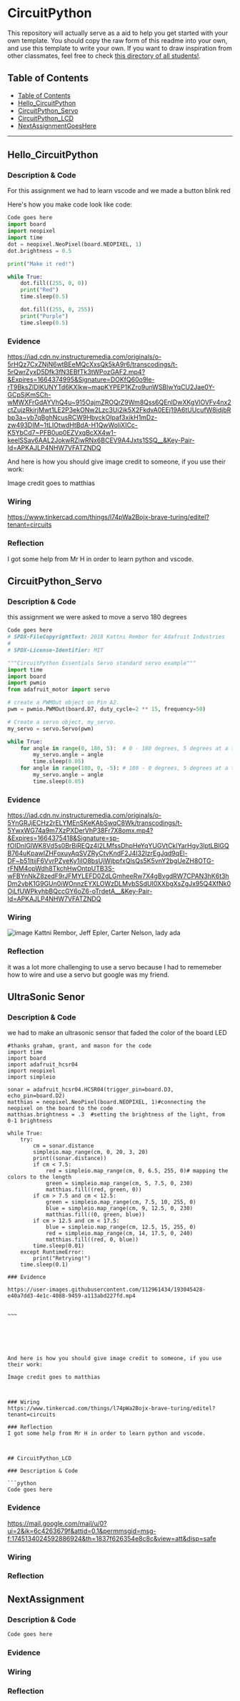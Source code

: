 # CircuitPython
This repository will actually serve as a aid to help you get started with your own template.  You should copy the raw form of this readme into your own, and use this template to write your own.  If you want to draw inspiration from other classmates, feel free to check [this directory of all students!](https://github.com/chssigma/Class_Accounts).
## Table of Contents
* [Table of Contents](#TableOfContents)
* [Hello_CircuitPython](#Hello_CircuitPython)
* [CircuitPython_Servo](#CircuitPython_Servo)
* [CircuitPython_LCD](#CircuitPython_LCD)
* [NextAssignmentGoesHere](#NextAssignment)
---

## Hello_CircuitPython

### Description & Code
For this assignment we had to learn vscode and we made a button blink red

Here's how you make code look like code:

```python
Code goes here
import board
import neopixel
import time
dot = neopixel.NeoPixel(board.NEOPIXEL, 1)
dot.brightness = 0.5 

print("Make it red!")

while True:
    dot.fill((255, 0, 0))
    print("Red")
    time.sleep(0.5)

    dot.fill((255, 0, 255))
    print("Purple")
    time.sleep(0.5)
```


### Evidence

https://iad.cdn.nv.instructuremedia.com/originals/o-5rHQz7CxZNjN6wtBEeMQcXxsQk5kA9r6/transcodings/t-5rQwrZyxD5Dfk3fN3EBfTk3tWPozGAF2.mp4?&Expires=1664374995&Signature=DOKfQ60o9le-rT9BksZlDIKUNYTd6KXlkw~mapKYPEP1KZro9unWSBlwYqCU2Jae0Y-GCpSjKmSCh-wMWXFrGdAYVhQ4u~915OajmZROQrZ9Wm8Qss6QEnIDwXKgVlOVFv4nx2ctZujzRkirjMwt1LE2P3ekONw2Lzc3Ui2ik5X2FkdvA0EEj19A6tUUcufW8idjbRbp3a~yb7qBghNcusRCW9HbyckOIpaf3xikH1mDz-zw493DIM~1tLIOtwdHtBdA-H1QwWoliXICc-K5YbCd7~PFB0up0EZVxqBcXX4w1-keelSSav6AAL2JokwRZiwRNx6BCEV9A4Jxts1SSQ__&Key-Pair-Id=APKAJLP4NHW7VFATZNDQ



And here is how you should give image credit to someone, if you use their work:

Image credit goes to matthias



### Wiring
https://www.tinkercad.com/things/l74pWa2Bojx-brave-turing/editel?tenant=circuits

### Reflection
I got some help from Mr H in order to learn python and vscode.




## CircuitPython_Servo

### Description & Code
this assignment we were asked to move a servo 180 degrees
```python
Code goes here
# SPDX-FileCopyrightText: 2018 Kattni Rembor for Adafruit Industries
#
# SPDX-License-Identifier: MIT

"""CircuitPython Essentials Servo standard servo example"""
import time
import board
import pwmio
from adafruit_motor import servo

# create a PWMOut object on Pin A2.
pwm = pwmio.PWMOut(board.D7, duty_cycle=2 ** 15, frequency=50)

# Create a servo object, my_servo.
my_servo = servo.Servo(pwm)

while True:
    for angle in range(0, 180, 5):  # 0 - 180 degrees, 5 degrees at a time.
        my_servo.angle = angle
        time.sleep(0.05)
    for angle in range(180, 0, -5): # 180 - 0 degrees, 5 degrees at a time.
        my_servo.angle = angle
        time.sleep(0.05)

```

### Evidence

https://iad.cdn.nv.instructuremedia.com/originals/o-5YnGRJjECHz2rELYMEnSKeKAbSwqC8Wk/transcodings/t-5YwxWG74a9m7XzPXDerVhP38Fr7X8omx.mp4?&Expires=1664375418&Signature=sp-fOIDnlGlWK8Vd5s0BrBiREQz4I2LMfssDhpHeYqYUGVtCklYarHgy3lptLBlGQB764uKpawIZHFoxuyAqSVZRyCtvKndF2J4I32IzrEgJqd9qEl-DF~b51ltiiF6VvrPZyeKy1iIO8bsUjWjbpfxQlsQs5K5vnY2bgUeZH8OTG-rFNM4opWdh8TkchHwOntpUTB3S-wFBYnNkZ8zedF9rJFMYLEFD0ZdLGmheeRw7X4gBvgdRW7CPAN3hK6t3hDm2vbK1G9GUn0iWOnnzEYXLOWzDLMvbSSdUI0XXbgXsZgJx95Q4XfNk0OiLfUWPkyhbBQccGY6oZ6-oTrdetA__&Key-Pair-Id=APKAJLP4NHW7VFATZNDQ

### Wiring
![image](https://user-images.githubusercontent.com/112961434/192555694-4ad0eed2-1c11-4fa1-b789-35e882e869b6.png)
Kattni Rembor, Jeff Epler, Carter Nelson, lady ada
### Reflection
it was a lot more challenging to use a servo because I had to rememeber how to wire and use a servo but google was my friend.


## UltraSonic Senor

### Description & Code
we had to make an ultrasonic sensor that faded the color of the board LED
```
#thanks graham, grant, and mason for the code
import time
import board
import adafruit_hcsr04
import neopixel
import simpleio

sonar = adafruit_hcsr04.HCSR04(trigger_pin=board.D3, echo_pin=board.D2)
matthias = neopixel.NeoPixel(board.NEOPIXEL, 1)#connecting the neopixel on the board to the code
matthias.brightness = .3  #setting the brightness of the light, from 0-1 brightness

while True:
    try:
        cm = sonar.distance
        simpleio.map_range(cm, 0, 20, 3, 20)
        print((sonar.distance))
        if cm < 7.5:
            red = simpleio.map_range(cm, 0, 6.5, 255, 0)# mapping the colors to the length
            green = simpleio.map_range(cm, 5, 7.5, 0, 230)
            matthias.fill((red, green, 0))
        if cm > 7.5 and cm < 12.5:
            green = simpleio.map_range(cm, 7.5, 10, 255, 0)
            blue = simpleio.map_range(cm, 9, 12.5, 0, 230)
            matthias.fill((0, green, blue))
        if cm > 12.5 and cm < 17.5:
            blue = simpleio.map_range(cm, 12.5, 15, 255, 0)
            red = simpleio.map_range(cm, 14, 17.5, 0, 240)
            matthias.fill((red, 0, blue))
        time.sleep(0.01)
    except RuntimeError:
        print("Retrying!")
    time.sleep(0.1)

### Evidence

https://user-images.githubusercontent.com/112961434/193045428-e40a7dd3-4e1c-4088-9459-a113abd227fd.mp4


~~~






And here is how you should give image credit to someone, if you use their work:

Image credit goes to matthias



### Wiring
https://www.tinkercad.com/things/l74pWa2Bojx-brave-turing/editel?tenant=circuits

### Reflection
I got some help from Mr H in order to learn python and vscode.



## CircuitPython_LCD

### Description & Code

```python
Code goes here

```

### Evidence
https://mail.google.com/mail/u/0?ui=2&ik=6c4263679f&attid=0.1&permmsgid=msg-f:1745134024592886924&th=1837f626354e8c8c&view=att&disp=safe

### Wiring

### Reflection





## NextAssignment

### Description & Code

```python
Code goes here

```

### Evidence

### Wiring

### Reflection
